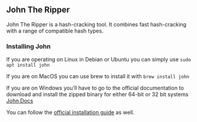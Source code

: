 ## John The Ripper
John The Ripper is a hash-cracking tool. It combines fast hash-cracking with a range of compatible hash types.

### Installing John
If you are operating on Linux in Debian or Ubuntu you can simply use `sudo apt install john` 

If you are on MacOS you can use brew to install it with `brew install john`

If you are on Windows you'll have to go to the official documentation to download and install the zipped binary for either 64-bit or 32 bit systems [John Docs](https://www.openwall.com/john/k/john-1.9.0-jumbo-1-win64.zip)

You can follow the [official installation guide](https://github.com/openwall/john/blob/bleeding-jumbo/doc/INSTALL) as well.
